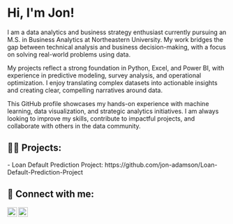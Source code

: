 <h1>Hi, I'm Jon! </h1>

I am a data analytics and business strategy enthusiast currently pursuing an M.S. in Business Analytics at Northeastern University. My work bridges the gap between technical analysis and business decision-making, with a focus on solving real-world problems using data.

My projects reflect a strong foundation in Python, Excel, and Power BI, with experience in predictive modeling, survey analysis, and operational optimization. I enjoy translating complex datasets into actionable insights and creating clear, compelling narratives around data.

This GitHub profile showcases my hands-on experience with machine learning, data visualization, and strategic analytics initiatives. I am always looking to improve my skills, contribute to impactful projects, and collaborate with others in the data community.

<h2>👨‍💻 Projects:</h2>
- Loan Default Prediction Project: https://github.com/jon-adamson/Loan-Default-Prediction-Project

<h2> 🤳 Connect with me:</h2>

[<img align="left" alt="JonAdamson | YouTube" width="22px" src="https://cdn.jsdelivr.net/npm/simple-icons@v3/icons/youtube.svg" />][youtube]
[<img align="left" alt="JonAdamson | LinkedIn" width="22px" src="https://cdn.jsdelivr.net/npm/simple-icons@v3/icons/linkedin.svg" />][linkedin]

[youtube]: https://www.youtube.com/@jon-adamson
[linkedin]: https://linkedin.com/in/jonathanmadamson
